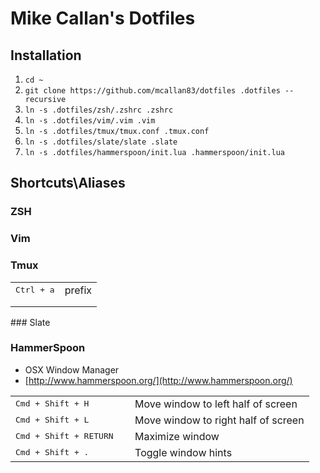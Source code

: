 # Mike Callan's Dotfiles

## Installation

1. `cd ~`
2. `git clone https://github.com/mcallan83/dotfiles .dotfiles --recursive`
3. `ln -s .dotfiles/zsh/.zshrc .zshrc`
4. `ln -s .dotfiles/vim/.vim .vim`
5. `ln -s .dotfiles/tmux/tmux.conf .tmux.conf`
6. `ln -s .dotfiles/slate/slate .slate`
7. `ln -s .dotfiles/hammerspoon/init.lua .hammerspoon/init.lua`

## Shortcuts\Aliases

### ZSH

### Vim

### Tmux

<table>
    <tr>
        <td>
            <kbd>Ctrl + a</kbd>
        </td>
        <td>
            prefix
        </td>
    </tr>
    <tr>
        <td>
            <kbd></kbd>
        </td>
        </td>
        </td>
    </tr>
    <tr>
        <td>
            <kbd></kbd>
        </td>
        </td>
        </td>
    </tr>
</table>
### Slate

### HammerSpoon

- OSX Window Manager
- [http://www.hammerspoon.org/](http://www.hammerspoon.org/)

<table>
	<tr>
		<td width="40%">
			<kbd>Cmd + Shift + H</kbd>
		</td>
		<td>
			Move window to left half of screen
		</td>
	</tr>
	<tr>
		<td>
			<kbd>Cmd + Shift + L</kbd>
		</td>
		<td>
			Move window to right half of screen
		</td>
	</tr>
	<tr>
		<td>
			<kbd>Cmd + Shift + RETURN</kbd>
		</td>
		<td>
			Maximize window
		</td>
	</tr>
	<tr>
		<td>
			<kbd>Cmd + Shift + . </kbd>
		</td>
		<td>
			Toggle window hints
		</td>
	</tr>
</table>
